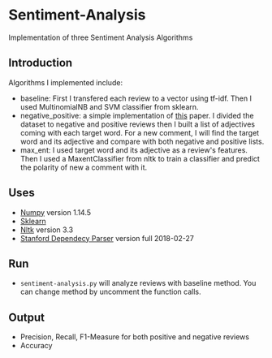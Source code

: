 # Sentiment-Analysis
Implementation of three Sentiment Analysis Algorithms

## Introduction
 Algorithms I implemented include:
  * baseline: First I transfered each review to a vector using tf-idf. Then I used MultinomialNB and SVM classifier from sklearn.
  * negative_positive: a simple implementation of [this](https://www.sciencedirect.com/science/article/abs/pii/S0306457316305416) paper. I divided the dataset to negative and positive reviews then I built a list of adjectives coming with each target word. For a new comment, I will find the target word and its adjective and compare with both negative and positive lists.
  * max_ent: I used target word and its adjective as a review's features. Then I used a MaxentClassifier from nltk to train a classifier and predict the polarity of new a comment with it.

## Uses
 - [Numpy](http://www.numpy.org/) version 1.14.5
 - [Sklearn](http://scikit-learn.org/stable/)
 - [Nltk](https://www.nltk.org) version 3.3
 - [Stanford Dependecy Parser](https://nlp.stanford.edu/software/lex-parser.shtml) version full 2018-02-27

## Run
 - `sentiment-analysis.py` will analyze reviews with baseline method. You can change method by uncomment the function calls.

## Output
 - Precision, Recall, F1-Measure for both positive and negative reviews
 - Accuracy